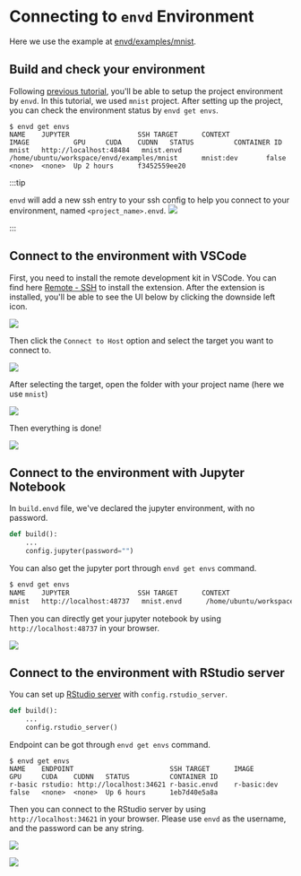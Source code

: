 # Connecting to `envd` Environment

Here we use the example at [envd/examples/mnist](https://github.com/tensorchord/envd/tree/main/examples/mnist).

## Build and check your environment

Following [previous tutorial](/guide/build-envd), you'll be able to setup the project environment by `envd`. In this tutorial, we used `mnist` project.
After setting up the project, you can check the environment status by `envd get envs`.

```
$ envd get envs
NAME    JUPYTER                 SSH TARGET      CONTEXT                                         IMAGE           GPU     CUDA    CUDNN   STATUS          CONTAINER ID 
mnist   http://localhost:48484   mnist.envd      /home/ubuntu/workspace/envd/examples/mnist      mnist:dev       false   <none>  <none>  Up 2 hours      f3452559ee20
```

:::tip

`envd` will add a new ssh entry to your ssh config to help you connect to your environment, named `<project_name>.envd`.
![](./assets/sshentry.jpg)

:::
## Connect to the environment with VSCode

First, you need to install the remote development kit in VSCode. You can find here [Remote - SSH](https://marketplace.visualstudio.com/items?itemName=ms-vscode-remote.remote-ssh) to install the extension. After the extension is installed, you'll be able to see the UI below by clicking the downside left icon.

![](./assets/vscodessh.png)

Then click the `Connect to Host` option and select the target you want to connect to.

![](./assets/pj.png)

After selecting the target, open the folder with your project name (here we use `mnist`)

![](./assets/openfolder.jpg)

Then everything is done!

![](./assets/done.jpg)
## Connect to the environment with Jupyter Notebook

In `build.envd` file, we've declared the jupyter environment, with no password.

```python
def build():
    ...
    config.jupyter(password="")
```

You can also get the jupyter port through `envd get envs` command.

```bash
$ envd get envs
NAME    JUPYTER                 SSH TARGET      CONTEXT                                         IMAGE           GPU     CUDA    CUDNN   STATUS          CONTAINER ID 
mnist   http://localhost:48737   mnist.envd      /home/ubuntu/workspace/envd/examples/mnist      mnist:dev       false   <none>  <none>  Up 2 hours      f3452559ee20
```

Then you can directly get your jupyter notebook by using `http://localhost:48737` in your browser.

![](https://i.imgur.com/weg3v9p.png)

## Connect to the environment with RStudio server

You can set up [RStudio server](https://www.rstudio.com/products/rstudio/download-server/) with `config.rstudio_server`.

<custom-title title="build.envd">

```python
def build():
    ...
    config.rstudio_server()
```

</custom-title>

Endpoint can be got through `envd get envs` command.

```
$ envd get envs
NAME    ENDPOINT                        SSH TARGET      IMAGE           GPU     CUDA    CUDNN   STATUS          CONTAINER ID 
r-basic rstudio: http://localhost:34621 r-basic.envd    r-basic:dev     false   <none>  <none>  Up 6 hours      1eb7d40e5a8a
```

Then you can connect to the RStudio server by using `http://localhost:34621` in your browser. Please use `envd` as the username, and the password can be any string.

![](./assets/rstudio.png)

![](./assets/rstudio-main.png)

